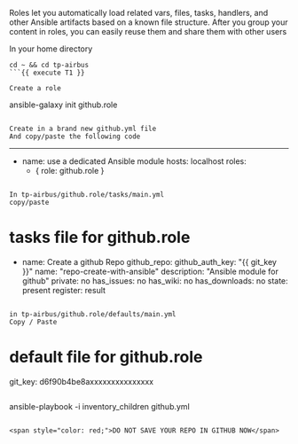 Roles let you automatically load related vars, files, tasks, handlers, and other Ansible artifacts based on a known file structure.
After you group your content in roles,
you can easily reuse them and share them with other users

In your home directory 
```shell
cd ~ && cd tp-airbus
```{{ execute T1 }}

Create a role 
```
ansible-galaxy init github.role
```{{ execute T1 }}

Create in a brand new github.yml file  
And copy/paste the following code 
```
---
- name: use a dedicated Ansible module
  hosts: localhost
  roles:
    - { role: github.role }
```{{ copy }}

In tp-airbus/github.role/tasks/main.yml 
copy/paste
```
# tasks file for github.role
- name: Create a github Repo
  github_repo:
    github_auth_key: "{{ git_key }}"
    name: "repo-create-with-ansible"
    description: "Ansible module for github"
    private: no
    has_issues: no
    has_wiki: no
    has_downloads: no
    state: present
  register: result
```{{ copy }}

in tp-airbus/github.role/defaults/main.yml
Copy / Paste
```
# default file for github.role
git_key: d6f90b4be8axxxxxxxxxxxxxxx
```{{ copy }}

```
ansible-playbook -i inventory_children github.yml
```{{ execute T1 }}

<span style="color: red;">DO NOT SAVE YOUR REPO IN GITHUB NOW</span> 


